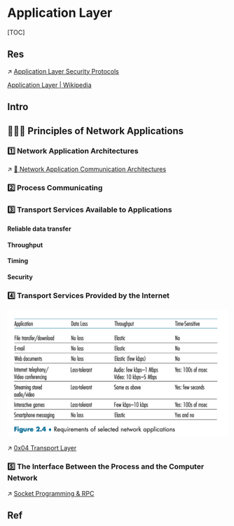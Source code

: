 # Application Layer

[TOC]



## Res
↗ [Application Layer Security Protocols](../../../../CyberSecurity/Network%20Security/🏇%20Network%20Security%20Basics%20&%20Protocols/📱%20Application%20Layer%20Security%20Protocols/Application%20Layer%20Security%20Protocols.md)

[Application Layer | Wikipedia](https://en.wikipedia.org/wiki/Application_layer)



## Intro


## 🧑🏽‍🏫 Principles of Network Applications
### 1️⃣ Network Application Architectures

↗ [🗽 Network Application Communication Architectures](🗽%20Network%20Application%20Communication%20Architectures.md)


### 2️⃣ Process Communicating


### 3️⃣ Transport Services Available to Applications
#### Reliable data transfer

#### Throughput

#### Timing

#### Security


### 4️⃣ Transport Services Provided by the Internet
![](../../../../../Assets/Pics/Screenshot%202023-04-12%20at%2012.15.01%20PM.png)

↗ [0x04 Transport Layer](../0x04%20Transport%20Layer/0x04%20Transport%20Layer.md)


### 5️⃣ The Interface Between the Process and the Computer Network

↗ [Socket Programming & RPC](../../🎅🏼%20Socket%20Programming%20&%20RPC/Socket%20Programming%20&%20RPC.md)



## Ref
